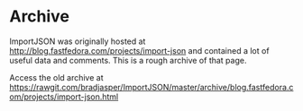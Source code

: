 # Archive

ImportJSON was originally hosted at http://blog.fastfedora.com/projects/import-json and contained a lot of useful data and comments. This is a rough archive of that page.

Access the old archive at https://rawgit.com/bradjasper/ImportJSON/master/archive/blog.fastfedora.com/projects/import-json.html
